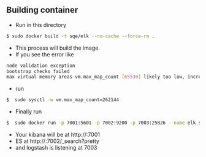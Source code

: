 ## Building container
* Run in this directory
```sh  
$ sudo docker build -t sqe/elk --no-cache --force-rm .
```
* This process will build the image.
* If you see the error like  
```sh
node validation exception
bootstrap checks failed
max virtual memory areas vm.max_map_count [65530] likely too low, increase to at least [262144]
```
* run
```sh
$  sudo sysctl -w vm.max_map_count=262144
```
* Finally run 
```sh
$  sudo docker run -p 7001:5601 -p 7002:9200 -p 7003:25826 --name elk sqe/elk 
```
* Your kibana will be at http://<ip>:7001
* ES at http://<ip>:7002/_search?pretty
* and logstash is listening at 7003